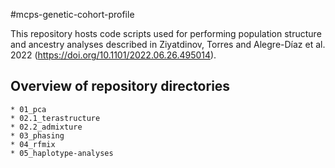 #mcps-genetic-cohort-profile

This repository hosts code scripts used for performing population structure and ancestry analyses described in Ziyatdinov, Torres and Alegre-Díaz et al. 2022 (https://doi.org/10.1101/2022.06.26.495014). 

Overview of repository directories 
-----------------------------------------------------------------------------
    * 01_pca
    * 02.1_terastructure 
    * 02.2_admixture 
    * 03_phasing 
    * 04_rfmix 
    * 05_haplotype-analyses


 
